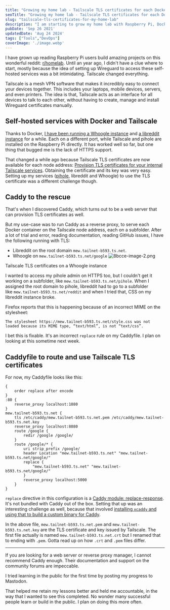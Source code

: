 ```yaml
---
title: "Growing my home lab - Tailscale TLS certificates for each Docker with Caddy"
seoTitle: "Growing my home lab - Tailscale TLS certificates for each Docker with Caddy"
slug: "tailscale-tls-certificates-for-my-home-lab"
description: "I am starting to grow my home lab with Raspberry Pi, Docker, Caddy and Tailscale. Right now, I have Whoogle, libreddit, pihole and Caddy running on my nodes."
pubDate: 'Sep 26 2021'
updatedDate: 'Aug 24 2024'
tags: ["Tools","DevOps"]
coverImage: './image.webp'
---
```



I have grown up reading Raspberry Pi users build amazing projects on this wonderful reddit: [r/homelab](https://old.reddit.com/r/homelab/). Until an year ago, I didn't have a clue where to start, mostly because the idea of setting up Wireguard to access these self-hosted services was a bit intimidating. Tailscale changed everything.

Tailscale is a mesh VPN software that makes it incredibly easy to connect your devices together. This includes your laptops, mobile devices, servers, and even printers. The idea is that, Tailscale acts as an interface for all devices to talk to each other, without having to create, manage and install Wireguard certificates manually.

## Self-hosted services with Docker and Tailscale

Thanks to Docker, [I have been running a Whoogle instance](https://blogarunsathiya.wordpress.com/2021/09/08/whoogle-on-the-tailscale-network/) and [a libreddit instance](https://blogarunsathiya.wordpress.com/2021/09/08/libreddit-on-tailscale/) for a while. Each on a different port, while Tailscale and pihole are installed on the Raspberry Pi directly. It has worked well so far, but one thing that bugged me is the lack of HTTPS support.

That changed a while ago because Tailscale TLS certificates are now available for each node address: [Provision TLS certificates for your internal Tailscale services](https://tailscale.com/blog/tls-certs/). Obtaining the certificate and its key was very easy. Setting up my services ([pihole](https://blogarunsathiya.wordpress.com/2021/03/30/pi-hole-on-tailscale/), libreddit and Whoogle) to use the TLS certificate was a different challenge though.

## Caddy to the rescue

That's when I discovered Caddy, which turns out to be a web server that can provision TLS certificates as well.

But my use-case was to run Caddy as a reverse proxy, to serve each Docker container on the Tailscale node address, each on a subfolder. After a lot of trial and error, reading documentation, reading GitHub issues, I have the following running with TLS:
- Libreddit on the root domain `mew.tailnet-b593.ts.net`.
- Whoogle on `mew.tailnet-b593.ts.net/google`
![8bcce-image-2.png](https://blogarunsathiya.files.wordpress.com/2022/07/8bcce-image-2.png?w=1024&h=636)

Tailscale TLS certificates on a Whoogle instance

I wanted to access my pihole admin on HTTPS too, but I couldn't get it working on a subfolder, like `mew.tailnet-b593.ts.net/pihole`. When I assigned the root domain to pihole, libreddit had to go to a subfolder like `mew.tailnet-b593.ts.net/reddit` and when I tried that, CSS on my libreddit instance broke.

Firefox reports that this is happening because of an incorrect MIME on the stylesheet:

```text
The stylesheet https://mew.tailnet-b593.ts.net/style.css was not loaded because its MIME type, “text/html”, is not “text/css”.
```

I bet this is fixable. It's an incorrect `replace` rule on my Caddyfile. I plan on looking at this sometime next week.

## Caddyfile to route and use Tailscale TLS certificates

For now, my Caddyfile looks like this:

```text
{
	order replace after encode
}
:80 {
	reverse_proxy localhost:1080
}
mew.tailnet-b593.ts.net {
	tls /etc/caddy/mew.tailnet-b593.ts.net.pem /etc/caddy/mew.tailnet-b593.ts.net.key
	reverse_proxy localhost:8080
	route /google {
		redir /google /google/
	}
	route /google/* {
		uri strip_prefix /google/
		header Location "mew.tailnet-b593.ts.net" "mew.tailnet-b593.ts.net/google/"
		replace {
			"mew.tailnet-b593.ts.net" "mew.tailnet-b593.ts.net/google/"
		}
		reverse_proxy localhost:5000
	}
}
```

`replace` directive in this configuration is a [Caddy module: replace-response](https://github.com/caddyserver/replace-response). It's not bundled with Caddy out of the box. Setting that up was an interesting challenge as well, because that involved [installing ](https://caddyserver.com/docs/build#xcaddy)[`xcaddy`](https://caddyserver.com/docs/build#xcaddy)[ and using that to build a custom binary for Caddy](https://caddyserver.com/docs/build#xcaddy).

In the above file, `mew.tailnet-b593.ts.net.pem` and `mew.tailnet-b593.ts.net.key` are the TLS certificate and key issued by Tailscale. The first file actually is named `mew.tailnet-b593.ts.net.crt` but I renamed that to ending with `.pem`. Gotta read up on how `.crt` and `.pem` files differ.

---

If you are looking for a web server or reverse proxy manager, I cannot recommend Caddy enough. Their documentation and support on the community forums are impeccable.

I tried learning in the public for the first time by posting my progress to Mastodon.

That helped me retain my lessons better and held me accountable, in the way that I wanted to see this completed. No wonder many successful people learn or build in the public. I plan on doing this more often.
